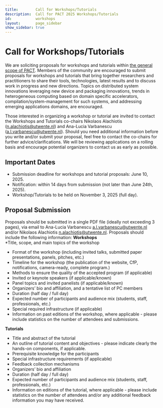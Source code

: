 ```yaml
---
title:        Call for Workshops/Tutorials
description:  Call for PACT 2025 Workshops/Tutorials
id:           workshops
layout:       page_sidebar
show_sidebar: true
---
```


# Call for Workshops/Tutorials

We are soliciting proposals for workshops and tutorials within [the general scope of PACT](../submit). Members of the community are encouraged to submit proposals for workshops and tutorials that bring together researchers and practitioners to share their tools, technologies, latest results and to discuss work in progress and new directions. Topics on distributed system innovations leveraging new device and packaging innovations, trends in heterogeneous computing based on domain specific accelerators, compilation/system-management for such systems, and addressing emerging applications domains, are encouraged.

Those interested in organizing a workshop or tutorial are invited to contact the Workshops and Tutorials co-chairs Nikolaos Alachiotis ([n.alachiotis@utwente.nl](n.alachiotis@utwente.nl)) and Ana-Lucia Varbanescu ([a.l.varbanescu@utwente.nl](a.l.varbanescu@utwente.nl)).  Should you need additional information before you write and/or submit your proposal, feel free to contact the co-chairs for further advice/clarifications. We will be reviewing applications on a rolling basis and encourage potential organizers to contact us as early as possible. 

## Important Dates
* Submission deadline for workshops and tutorial proposals: June 10, 2025.  
* Notification: within 14 days from submission (not later than June 24th, 2025).  
* Workshop/Tutorials to be held on November 3, 2025 (full day).   

## Proposal Submission
Proposals should be submitted in a single PDF file (ideally not exceeding 3 pages), via email to Ana-Lucia Varbanescu [a.l.varbanescu@utwente.nl](a.l.varbanescu@utwente.nl) and/or Nikolaos Alachiotis [n.alachiotis@utwente.nl](n.alachiotis@utwente.nl). Proposals should include the following information: 
**Workshops**  
*Title, scope, and main topics of the workshop
* Format of the workshop (including invited talks, submitted paper presentations, panels, pitches, etc.)
* Timeline for the workshop (the publication of the website, CfP, notifications, camera-ready, complete program.) 
* Methods to ensure the quality of the accepted program (if applicable)
* Invited or keynote speakers (if applicable/known)
* Panel topics and invited panelists (if applicable/known)
*  Organizers’ bio and affiliation, and a tentative list of PC members
* Duration (half day / full day)
* Expected number of participants and audience mix (students, staff, professionals, etc.)
* Special required infrastructure (if applicable) 
* Information on past editions of the workshop, where applicable - please include statistics on the number of attendees and submissions.

**Tutorials**
* Title and abstract of the tutorial
* An outline of tutorial content and objectives - please indicate clearly the hands-on components, if applicable.  
* Prerequisite knowledge for the participants
* Special infrastructure requirements (if applicable)
* Feedback collection mechanisms
* Organizers’ bio and affiliation
* Duration (half day / full day)
* Expected number of participants and audience mix (students, staff, professionals, etc.)
* Information on editions of the tutorial, where applicable - please include statistics on the number of attendees and/or any additional feedback information you may have received. 



<!-- 

We are soliciting proposals for workshops and tutorials within [the general scope of PACT](../submit). Members of the community are encouraged to submit proposals for workshops and tutorials that bring together researchers and practitioners to share their tools, technologies, latest results and to discuss work in progress and new directions. Topics on distributed system innovations leveraging new device and packaging innovations, trends in heterogeneous computing based on domain specific accelerators, compilation/system-management for such systems, and addressing emerging applications domains, are encouraged.  


Those interested in organizing a workshop or tutorial are invited to contact the Workshops and Tutorials Chair Hoda Naghibijouybari, [hnaghibi@qti.qualcomm.com](hnaghibi@qti.qualcomm.com). We will be doing rolling acceptances and encourage potential organizers to contact us as soon as possible.
-->

<!-- 
## Important Dates
*	Submission deadline for workshops: July 3, 2024.
*	Submission deadline for tutorials: August 8, 2024.
*	Workshop/Tutorials to be held on October 13, 2024 (full day) and October 16, 2024 (afternoon).

## Proposal Submission
Proposals should be submitted to Hoda Naghibijouybari, [hnaghibi@qti.qualcomm.com](hnaghibi@qti.qualcomm.com), and include the following information in a PDF file (2-3 pages):

**Workshop**
*	Title, scope, format and the main topics of the workshop
*	Invited or keynote speakers (if any)
*	Panel discussion (if any)
*	Organizers' bio and affiliation, and a tentative list of PC members
*	Duration (half day / full day)
*	Expected and maximum number of participants
*	Information on past workshops on the same topic with statistics on the number of attendees/submissions

**Tutorial**
*	Title and abstract of the tutorial
*	An outline of tutorial content and objectives
*	Prerequisite knowledge
*	Special requirements (if any)
*	Organizers' bio and affiliation
* Duration (half day / full day)
*	Expected and maximum number of participants
*	Information on past workshops on the same topic with statistics on the number of attendees/submissions

-->

